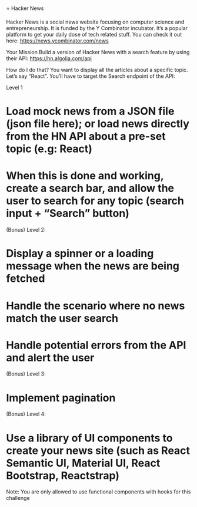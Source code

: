⭐️ Hacker News

Hacker News is a social news website focusing on computer science and entrepreneurship. It is funded by the Y Combinator incubator. It’s a popular platform to get your daily dose of tech related stuff.
You can check it out here: https://news.ycombinator.com/news



Your Mission
Build a version of Hacker News with a search feature by using their API: https://hn.algolia.com/api

How do I do that?
You want to display all the articles about a specific topic. Let’s say “React”. You’ll have to target the Search endpoint of the API:



Level 1
# Load mock news from a JSON file (json file here); or load news directly from the HN API about a pre-set topic (e.g: React)
# When this is done and working, create a search bar, and allow the user to search for any topic (search input + “Search” button)

(Bonus) Level 2:
# Display a spinner or a loading message when the news are being fetched
# Handle the scenario where no news match the user search
# Handle potential errors from the API and alert the user

(Bonus) Level 3:
# Implement pagination

(Bonus) Level 4:
# Use a library of UI components to create your news site (such as React Semantic UI, Material UI, React Bootstrap, Reactstrap)

Note: You are only allowed to use functional components with hooks for this challenge 
